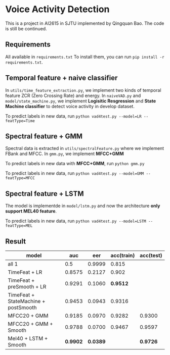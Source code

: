 # Voice Activity Detection
This is a project in AI2615 in SJTU implemented by Qingquan Bao.
The code is still be continued.

## Requirements
All available in `requirements.txt`
To install them, you can run `pip install -r requirements.txt`.

## Temporal feature + naive classifier
In `utils/time_feature_extraction.py`, we implement two kinds of temporal feature ZCR (Zero Crossing Rate) and energy.
In `naiveVAD.py` and `model/state_machine.py`, we implement **Logisitic Resgression** and **State Machine classifier** to detect voice activity in develop dataset.

To predict labels in new data, run 
`python vad4test.py --model=LR --featType=Time`

## Spectral feature + GMM
Spectral data is extracted in `utils/spectralFeature.py` where we implement FBank and MFCC.
In `gmm.py`, we implement **MFCC+GMM** 

To predict labels in new data with **MFCC+GMM**, run
`python gmm.py`

To predict labels in new data, run 
`python vad4test.py --model=GMM --featType=MFCC`

## Spectral feature + LSTM
The model is implementde in `model/lstm.py` and now the architecture **only support MEL40 feature**.

To predict labels in new data, run
`python vad4test.py --model=LSTM --featType=MEL`

## Result
| model | auc | eer | acc(train) | acc(test) |
| ------| -----| ----|---- | -----|
| all 1                         | 0.5| 0.9999| 0.815|
| TimeFeat + LR                 |0.8575 | 0.2127| 0.902 |
| TimeFeat + preSmooth + LR     | 0.9291 | 0.1060| **0.9512**|
| TimeFeat + StateMachine + postSmooth| 0.9453| 0.0943| 0.9316|
| MFCC20 + GMM                  | 0.9185 | 0.0970 | 0.9282 | 0.9300
| MFCC20 + GMM + Smooth         | 0.9788 | 0.0700 | 0.9467| 0.9597
| Mel40 + LSTM + Smooth         | **0.9902** | **0.0389** |  | **0.9726** |
